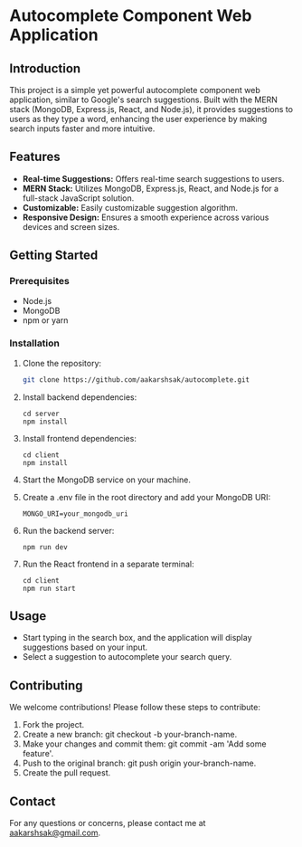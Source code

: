 # Autocomplete Component Web Application

## Introduction

This project is a simple yet powerful autocomplete component web application, similar to Google's search suggestions. Built with the MERN stack (MongoDB, Express.js, React, and Node.js), it provides suggestions to users as they type a word, enhancing the user experience by making search inputs faster and more intuitive.

## Features

- **Real-time Suggestions:** Offers real-time search suggestions to users.
- **MERN Stack:** Utilizes MongoDB, Express.js, React, and Node.js for a full-stack JavaScript solution.
- **Customizable:** Easily customizable suggestion algorithm.
- **Responsive Design:** Ensures a smooth experience across various devices and screen sizes.

## Getting Started

### Prerequisites

- Node.js
- MongoDB
- npm or yarn

### Installation

1. Clone the repository:
   ```bash
   git clone https://github.com/aakarshsak/autocomplete.git
   ```
2. Install backend dependencies:

   ```
   cd server
   npm install
   ```

3. Install frontend dependencies:

   ```
   cd client
   npm install
   ```

4. Start the MongoDB service on your machine.

5. Create a .env file in the root directory and add your MongoDB URI:

   ```
   MONGO_URI=your_mongodb_uri
   ```

6. Run the backend server:

   ```
   npm run dev
   ```

7. Run the React frontend in a separate terminal:

   ```
   cd client
   npm run start
   ```

## Usage

- Start typing in the search box, and the application will display suggestions based on your input.
- Select a suggestion to autocomplete your search query.

## Contributing

We welcome contributions! Please follow these steps to contribute:

1. Fork the project.
2. Create a new branch: git checkout -b your-branch-name.
3. Make your changes and commit them: git commit -am 'Add some feature'.
4. Push to the original branch: git push origin your-branch-name.
5. Create the pull request.

## Contact

For any questions or concerns, please contact me at aakarshsak@gmail.com.
